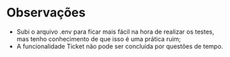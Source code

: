 # Observações

- Subi o arquivo .env para ficar mais fácil na hora de realizar os testes, mas tenho conhecimento de que isso é uma prática ruim;
- A funcionalidade Ticket não pode ser concluída por questões de tempo.

